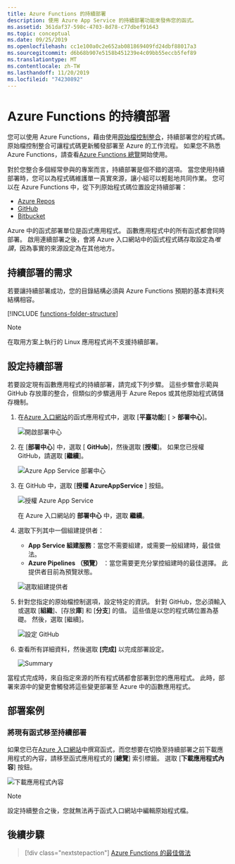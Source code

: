 ```yaml
---
title: Azure Functions 的持續部署
description: 使用 Azure App Service 的持續部署功能來發佈您的函式。
ms.assetid: 361daf37-598c-4703-8d78-c77dbef91643
ms.topic: conceptual
ms.date: 09/25/2019
ms.openlocfilehash: cc1e100a0c2e652ab081869409fd24dbf88017a3
ms.sourcegitcommit: d6b68b907e5158b451239e4c09bb55eccb5fef89
ms.translationtype: MT
ms.contentlocale: zh-TW
ms.lasthandoff: 11/20/2019
ms.locfileid: "74230892"
---
```

# <a name="continuous-deployment-for-azure-functions"></a>Azure Functions 的持續部署

您可以使用 Azure Functions，藉由使用[原始檔控制整合](functions-deployment-technologies.md#source-control)，持續部署您的程式碼。 原始檔控制整合可讓程式碼更新觸發部署至 Azure 的工作流程。 如果您不熟悉 Azure Functions，請查看[Azure Functions 總覽](functions-overview.md)開始使用。

對於您整合多個經常參與的專案而言，持續部署是個不錯的選項。 當您使用持續部署時，您可以為程式碼維護單一真實來源，讓小組可以輕鬆地共同作業。 您可以在 Azure Functions 中，從下列原始程式碼位置設定持續部署：

* [Azure Repos](https://azure.microsoft.com/services/devops/repos/)
* [GitHub](https://github.com)
* [Bitbucket](https://bitbucket.org/)

Azure 中的函式部署單位是函式應用程式。 函數應用程式中的所有函式都會同時部署。 啟用連續部署之後，會將 Azure 入口網站中的函式程式碼存取設定為*唯讀*，因為事實的來源設定為在其他地方。

## <a name="requirements-for-continuous-deployment"></a>持續部署的需求

若要讓持續部署成功，您的目錄結構必須與 Azure Functions 預期的基本資料夾結構相容。

[!INCLUDE [functions-folder-structure](../../includes/functions-folder-structure.md)]

>[!NOTE]  
> 在取用方案上執行的 Linux 應用程式尚不支援持續部署。 

## <a name="credentials"></a>設定持續部署

若要設定現有函數應用程式的持續部署，請完成下列步驟。 這些步驟會示範與 GitHub 存放庫的整合，但類似的步驟適用于 Azure Repos 或其他原始程式碼儲存機制。

1. 在[Azure 入口網站](https://portal.azure.com)的函式應用程式中，選取 [**平臺功能**] [ > **部署中心**]。

    ![開啟部署中心](./media/functions-continuous-deployment/platform-features.png)

2. 在 [**部署中心**] 中，選取 [ **GitHub**]，然後選取 [**授權**]。 如果您已授權 GitHub，請選取 [**繼續**]。 

    ![Azure App Service 部署中心](./media/functions-continuous-deployment/github.png)

3. 在 GitHub 中，選取 [**授權 AzureAppService** ] 按鈕。 

    ![授權 Azure App Service](./media/functions-continuous-deployment/authorize.png)
    
    在 Azure 入口網站的 **部署中心** 中，選取 **繼續**。

4. 選取下列其中一個組建提供者：

    * **App Service 組建服務**：當您不需要組建，或需要一般組建時，最佳做法。
    * **Azure Pipelines （預覽）** ：當您需要更充分掌控組建時的最佳選擇。 此提供者目前為預覽狀態。

    ![選取組建提供者](./media/functions-continuous-deployment/build.png)

5. 針對您指定的原始檔控制選項，設定特定的資訊。 針對 GitHub，您必須輸入或選取 [**組織**]、[存放**庫**] 和 [**分支**] 的值。 這些值是以您的程式碼位置為基礎。 然後，選取 [繼續]。

    ![設定 GitHub](./media/functions-continuous-deployment/github-specifics.png)

6. 查看所有詳細資料，然後選取 **[完成]** 以完成部署設定。

    ![Summary](./media/functions-continuous-deployment/summary.png)

當程式完成時，來自指定來源的所有程式碼都會部署到您的應用程式。 此時，部署來源中的變更會觸發將這些變更部署至 Azure 中的函數應用程式。

## <a name="deployment-scenarios"></a>部署案例

<a name="existing"></a>

### <a name="move-existing-functions-to-continuous-deployment"></a>將現有函式移至持續部署

如果您已在[Azure 入口網站](https://portal.azure.com)中撰寫函式，而您想要在切換至持續部署之前下載應用程式的內容，請移至函式應用程式的 [**總覽**] 索引標籤。 選取 [**下載應用程式內容**] 按鈕。

![下載應用程式內容](./media/functions-continuous-deployment/download.png)

> [!NOTE]
> 設定持續整合之後，您就無法再于函式入口網站中編輯原始程式檔。

## <a name="next-steps"></a>後續步驟

> [!div class="nextstepaction"]
> [Azure Functions 的最佳做法](functions-best-practices.md)
